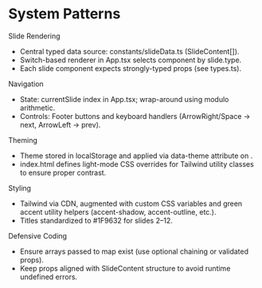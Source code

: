 # System Patterns

Slide Rendering
- Central typed data source: constants/slideData.ts (SlideContent[]).
- Switch-based renderer in App.tsx selects component by slide.type.
- Each slide component expects strongly-typed props (see types.ts).

Navigation
- State: currentSlide index in App.tsx; wrap-around using modulo arithmetic.
- Controls: Footer buttons and keyboard handlers (ArrowRight/Space -> next, ArrowLeft -> prev).

Theming
- Theme stored in localStorage and applied via data-theme attribute on <html>.
- index.html defines light-mode CSS overrides for Tailwind utility classes to ensure proper contrast.

Styling
- Tailwind via CDN, augmented with custom CSS variables and green accent utility helpers (accent-shadow, accent-outline, etc.).
- Titles standardized to #1F9632 for slides 2–12.

Defensive Coding
- Ensure arrays passed to map exist (use optional chaining or validated props).
- Keep props aligned with SlideContent structure to avoid runtime undefined errors.